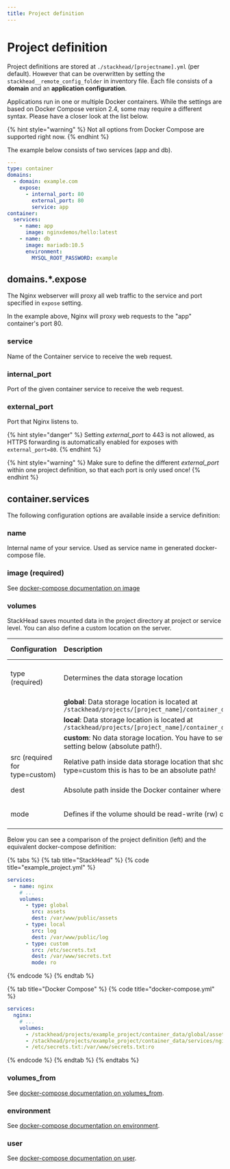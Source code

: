 ```yaml
---
title: Project definition
---
```


# Project definition

Project definitions are stored at `./stackhead/[projectname].yml` \(per default\). However that can be overwritten by setting the `stackhead__remote_config_folder` in inventory file. Each file consists of a **domain** and an **application configuration**.

Applications run in one or multiple Docker containers. While the settings are based on Docker Compose version 2.4, some may require a different syntax. Please have a closer look at the list below.

{% hint style="warning" %}
Not all options from Docker Compose are supported right now.
{% endhint %}

The example below consists of two services \(app and db\).

```yaml
---
type: container
domains:
  - domain: example.com
    expose:
      - internal_port: 80
        external_port: 80
        service: app
container:
  services:
    - name: app
      image: nginxdemos/hello:latest
    - name: db
      image: mariadb:10.5
      environment:
        MYSQL_ROOT_PASSWORD: example
```

## domains.\*.expose

The Nginx webserver will proxy all web traffic to the service and port specified in `expose` setting.

In the example above, Nginx will proxy web requests to the "app" container's port 80.

### service

Name of the Container service to receive the web request.

### internal\_port

Port of the given container service to receive the web request.

### external\_port

Port that Nginx listens to.

{% hint style="danger" %}
Setting _external\_port_ to 443 is not allowed, as HTTPS forwarding is automatically enabled for exposes with `external_port=80`.
{% endhint %}

{% hint style="warning" %}
Make sure to define the different _external\_port_ within one project definition, so that each port is only used once!
{% endhint %}

## container.services

The following configuration options are available inside a service definition:

### name

Internal name of your service. Used as service name in generated docker-compose file.

### image \(required\)

See [docker-compose documentation on image](https://docs.docker.com/compose/compose-file/compose-file-v2/#image)

### volumes

StackHead saves mounted data in the project directory at project or service level. You can also define a custom location on the server.

| Configuration | Description | Allowed values |
| :--- | :--- | :--- |
| type \(required\) | Determines the data storage location | "global", "local" or "custom" |
|  | **global**: Data storage location is located at `/stackhead/projects/[project_name]/container_data/global/` |  |
|  | **local**: Data storage location is located at `/stackhead/projects/[project_name]/container_data/services/[service_name]/` |  |
|  | **custom**: No data storage location. You have to set it yourself using the _src_ setting below \(absolute path!\). |  |
| src  \(required for type=custom\) | Relative path inside data storage location that should be mounted.  Note: When type=custom this is has to be an absolute path! | any string |
| dest | Absolute path inside the Docker container where the mount should be applied | any string |
| mode | Defines if the volume should be read-write \(rw\) or readonly \(ro\) | "rw" \(default\) or "ro" |

Below you can see a comparison of the project definition \(left\) and the equivalent docker-compose definition:

{% tabs %}
{% tab title="StackHead" %}
{% code title="example\_project.yml" %}
```yaml
services:
  - name: nginx
    # ...
    volumes:
      - type: global
        src: assets
        dest: /var/www/public/assets
      - type: local
        src: log
        dest: /var/www/public/log
      - type: custom
        src: /etc/secrets.txt
        dest: /var/www/secrets.txt
        mode: ro
```
{% endcode %}
{% endtab %}

{% tab title="Docker Compose" %}
{% code title="docker-compose.yml" %}
```yaml
services:
  nginx:
    # ...
    volumes:
      - /stackhead/projects/example_project/container_data/global/assets:/var/www/public/assets:rw
      - /stackhead/projects/example_project/container_data/services/nginx/log:/var/www/public/log:rw
      - /etc/secrets.txt:/var/www/secrets.txt:ro
```
{% endcode %}
{% endtab %}
{% endtabs %}

### volumes\_from

See [docker-compose documentation on volumes\_from](https://docs.docker.com/compose/compose-file/compose-file-v2/#volumes_from).

### environment

See [docker-compose documentation on environment](https://docs.docker.com/compose/compose-file/compose-file-v2/#environment).

### user

See [docker-compose documentation on user](https://docs.docker.com/compose/compose-file/compose-file-v2/#user).

